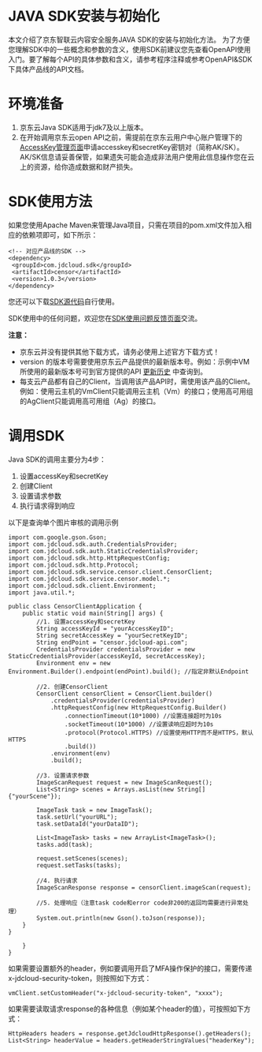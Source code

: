 # 		JAVA SDK安装与初始化

本文介绍了京东智联云内容安全服务JAVA SDK的安装与初始化方法。  为了方便您理解SDK中的一些概念和参数的含义，使用SDK前建议您先查看OpenAPI使用入门。要了解每个API的具体参数和含义，请参考程序注释或参考OpenAPI&SDK下具体产品线的API文档。

# 环境准备

1. 京东云Java SDK适用于jdk7及以上版本。
2. 在开始调用京东云open API之前，需提前在京东云用户中心账户管理下的[AccessKey管理页面](https://uc.jdcloud.com/accesskey/index)申请accesskey和secretKey密钥对（简称AK/SK）。AK/SK信息请妥善保管，如果遗失可能会造成非法用户使用此信息操作您在云上的资源，给你造成数据和财产损失。

# SDK使用方法

如果您使用Apache Maven来管理Java项目，只需在项目的pom.xml文件加入相应的依赖项即可，如下所示：

```
<!-- 对应产品线的SDK -->
<dependency>
 <groupId>com.jdcloud.sdk</groupId>
 <artifactId>censor</artifactId>
 <version>1.0.3</version>
</dependency>
```

您还可以下载[SDK源代码](https://github.com/jdcloud-api/jdcloud-sdk-java)自行使用。

SDK使用中的任何问题，欢迎您在[SDK使用问题反馈页面](https://github.com/jdcloud-api/jdcloud-sdk-java/issues)交流。

**注意：**

- 京东云并没有提供其他下载方式，请务必使用上述官方下载方式！
- version 的版本号需要使用京东云产品提供的最新版本号。例如：示例中VM所使用的最新版本号可到官方提供的API [更新历史](https://docs.jdcloud.com/cn/virtual-machines/api/changelog) 中查询到。
- 每支云产品都有自己的Client，当调用该产品API时，需使用该产品的Client。例如：使用云主机的VmClient只能调用云主机（Vm）的接口；使用高可用组的AgClient只能调用高可用组（Ag）的接口。

# 调用SDK

Java SDK的调用主要分为4步：

1. 设置accessKey和secretKey
2. 创建Client
3. 设置请求参数
4. 执行请求得到响应

以下是查询单个图片审核的调用示例

```
import com.google.gson.Gson;
import com.jdcloud.sdk.auth.CredentialsProvider;
import com.jdcloud.sdk.auth.StaticCredentialsProvider;
import com.jdcloud.sdk.http.HttpRequestConfig;
import com.jdcloud.sdk.http.Protocol;
import com.jdcloud.sdk.service.censor.client.CensorClient;
import com.jdcloud.sdk.service.censor.model.*;
import com.jdcloud.sdk.client.Environment;
import java.util.*;

public class CensorClientApplication {
    public static void main(String[] args) {
		//1. 设置accessKey和secretKey
        String accessKeyId = "yourAccessKeyID";
        String secretAccessKey = "yourSecretKeyID";
        String endPoint = "censor.jdcloud-api.com";
        CredentialsProvider credentialsProvider = new StaticCredentialsProvider(accessKeyId, secretAccessKey);
        Environment env = new Environment.Builder().endpoint(endPoint).build(); //指定非默认Endpoint

        //2. 创建CensorClient
        CensorClient censorClient = CensorClient.builder()
			.credentialsProvider(credentialsProvider)
			.httpRequestConfig(new HttpRequestConfig.Builder()
				.connectionTimeout(10*1000) //设置连接超时为10s
				.socketTimeout(10*1000) //设置读响应超时为10s
				.protocol(Protocol.HTTPS) //设置使用HTTP而不是HTTPS，默认HTTPS
				.build())
			.environment(env)
			.build();

        //3. 设置请求参数
        ImageScanRequest request = new ImageScanRequest();
        List<String> scenes = Arrays.asList(new String[]{"yourScene"});

        ImageTask task = new ImageTask();
        task.setUrl("yourURL");
        task.setDataId("yourDataID");

        List<ImageTask> tasks = new ArrayList<ImageTask>();
        tasks.add(task);

        request.setScenes(scenes);
        request.setTasks(tasks);

        //4. 执行请求
        ImageScanResponse response = censorClient.imageScan(request);

        //5. 处理响应（注意task code和error code非200的返回均需要进行异常处理）
        System.out.println(new Gson().toJson(response));	
    }
}

    }
}
```

如果需要设置额外的header，例如要调用开启了MFA操作保护的接口，需要传递x-jdcloud-security-token，则按照如下方式：

```
vmClient.setCustomHeader("x-jdcloud-security-token", "xxxx");
```

如果需要读取请求response的各种信息（例如某个header的值），可按照如下方式：

```
HttpHeaders headers = response.getJdcloudHttpResponse().getHeaders();
List<String> headerValue = headers.getHeaderStringValues("headerKey");
```
